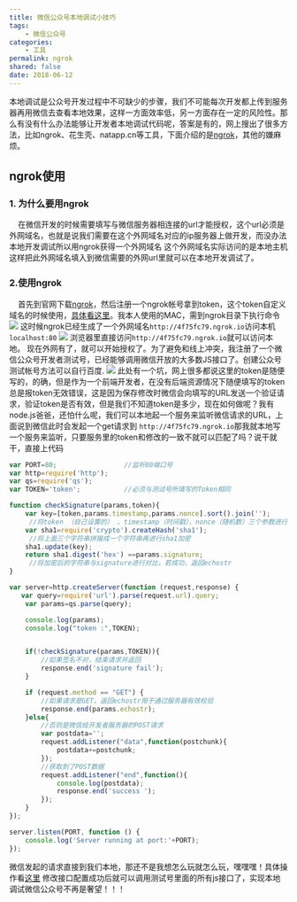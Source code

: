 ```yaml
---
title: 微信公众号本地调试小技巧
tags:
    - 微信公众号
categories:
    - 工具
permalink: ngrok
shared: false
date: 2018-06-12
---
```

本地调试是公众号开发过程中不可缺少的步骤，我们不可能每次开发都上传到服务器再用微信去查看本地效果，这样一方面效率低，另一方面存在一定的风险性。那么有没有什么办法能够让开发者本地调试代码呢，答案是有的，网上搜出了很多方法，比如ngrok、花生壳、natapp.cn等工具，下面介绍的是[ngrok](https://ngrok.com/)，其他的嫌麻烦。

## ngrok使用

### 1. 为什么要用ngrok
&nbsp;&nbsp;&nbsp;&nbsp;在微信开发的时候需要填写与微信服务器相连接的url才能授权，这个url必须是外网域名，也就是说我们需要在这个外网域名对应的ip服务器上做开发，而没办法本地开发调试所以用ngrok获得一个外网域名 这个外网域名实际访问的是本地主机这样把此外网域名填入到微信需要的外网url里就可以在本地开发调试了。

### 2.使用ngrok
&nbsp;&nbsp;&nbsp;&nbsp;首先到官网下载[ngrok](https://ngrok.com/)，然后注册一个ngrok帐号拿到token，这个token自定义域名的时候使用，[具体看这里](https://dashboard.ngrok.com/get-started)。我本人使用的MAC，需到ngrok目录下执行命令
![](/images/ngrok1.png)
这时候ngrok已经生成了一个外网域名`http://4f75fc79.ngrok.io`访问本机`localhost:80`
![](/images/ngrok2.png)
浏览器里直接访问`http://4f75fc79.ngrok.io`就可以访问本地。
现在外网有了，就可以开始授权了。为了避免和线上冲突，我注册了一个微信公众号开发者测试号，已经能够调用微信开放的大多数JS接口了。创建公众号测试帐号方法可以自行百度.
![](/images/ngrok3.jpg)
此处有一个坑，网上很多都说这里的token是随便写的，的确，但是作为一个前端开发者，在没有后端资源情况下随便填写的token总是报token无效错误，这是因为保存修改时微信会向填写的URL发送一个验证请求，验证token是否有效，但是我们不知道token是多少，现在如何做呢？我有node.js爸爸，还怕什么呢，我们可以本地起一个服务来监听微信请求的URL，上面说到微信此时会发起一个get请求到
`http://4f75fc79.ngrok.io`那我就本地写一个服务来监听，只要服务里的token和修改的一致不就可以匹配了吗？说干就干，直接上代码
```js
var PORT=80;                 //监听80端口号
var http=require('http');  
var qs=require('qs');
var TOKEN='token';           //必须与测试号所填写的Token相同

function checkSignature(params,token){
    var key=[token,params.timestamp,params.nonce].sort().join(''); 
     //将token （自己设置的） 、timestamp（时间戳）、nonce（随机数）三个参数进行字典排序
    var sha1=require('crypto').createHash('sha1');
     //将上面三个字符串拼接成一个字符串再进行sha1加密
    sha1.update(key);
    return sha1.digest('hex') ==params.signature;
     //将加密后的字符串与signature进行对比，若成功，返回echostr
}

var server=http.createServer(function (request,response) {
   var query=require('url').parse(request.url).query;
    var params=qs.parse(query);

    console.log(params);
    console.log("token :",TOKEN);


    if(!checkSignature(params,TOKEN)){
        //如果签名不对，结束请求并返回
        response.end('signature fail');
    }

    if (request.method == "GET") {
        //如果请求是GET，返回echostr用于通过服务器有效校验
        response.end(params.echostr);
    }else{
        //否则是微信给开发者服务器的POST请求
        var postdata='';
        request.addListener("data",function(postchunk){
            postdata+=postchunk;
        });
        //获取到了POST数据
        request.addListener("end",function(){
            console.log(postdata);
            response.end('success ');
        });
    }
});

server.listen(PORT, function () {
    console.log('Server running at port:'+PORT);
});
```
微信发起的请求直接到我们本地，那还不是我想怎么玩就怎么玩，嘿嘿嘿！具体操作看[这里](https://blog.csdn.net/yezhenxu1992/article/details/51691649)
修改接口配置成功后就可以调用测试号里面的所有js接口了，实现本地调试微信公众号不再是奢望！！！
